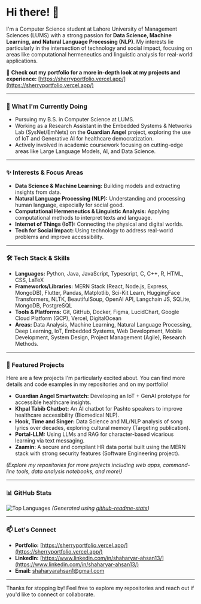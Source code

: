 # Hi there! 👋

I'm a Computer Science student at Lahore University of Management Sciences (LUMS) with a strong passion for **Data Science, Machine Learning, and Natural Language Processing (NLP)**. My interests lie particularly in the intersection of technology and social impact, focusing on areas like computational hermeneutics and linguistic analysis for real-world applications.

🔗 **Check out my portfolio for a more in-depth look at my projects and experience:** [https://sherryportfolio.vercel.app/](https://sherryportfolio.vercel.app/)

---

### 🔬 What I'm Currently Doing

*   Pursuing my B.S. in Computer Science at LUMS.
*   Working as a Research Assistant in the Embedded Systems & Networks Lab (SysNet/EmNets) on the **Guardian Angel** project, exploring the use of IoT and Generative AI for healthcare democratization.
*   Actively involved in academic coursework focusing on cutting-edge areas like Large Language Models, AI, and Data Science.

---

### ✨ Interests & Focus Areas

*   **Data Science & Machine Learning:** Building models and extracting insights from data.
*   **Natural Language Processing (NLP):** Understanding and processing human language, especially for social good.
*   **Computational Hermeneutics & Linguistic Analysis:** Applying computational methods to interpret texts and language.
*   **Internet of Things (IoT):** Connecting the physical and digital worlds.
*   **Tech for Social Impact:** Using technology to address real-world problems and improve accessibility.

---

### 🛠️ Tech Stack & Skills

*   **Languages:** Python, Java, JavaScript, Typescript, C, C++, R, HTML, CSS, LaTeX
*   **Frameworks/Libraries:** MERN Stack (React, Node.js, Express, MongoDB), Flutter, Pandas, Matplotlib, Sci-Kit Learn, HuggingFace Transformers, NLTK, BeautifulSoup, OpenAI API, Langchain JS, SQLite, MongoDB, PostgreSQL
*   **Tools & Platforms:** Git, GitHub, Docker, Figma, LucidChart, Google Cloud Platform (GCP), Vercel, DigitalOcean
*   **Areas:** Data Analysis, Machine Learning, Natural Language Processing, Deep Learning, IoT, Embedded Systems, Web Development, Mobile Development, System Design, Project Management (Agile), Research Methods.

---

### 📂 Featured Projects

Here are a few projects I'm particularly excited about. You can find more details and code examples in my repositories and on my portfolio!

*   **Guardian Angel Smartwatch:** Developing an IoT + GenAI prototype for accessible healthcare insights.
*   **Khpal Tabib Chatbot:** An AI chatbot for Pashto speakers to improve healthcare accessibility (Biomedical NLP).
*   **Hook, Time and Singer:** Data Science and ML/NLP analysis of song lyrics over decades, exploring cultural memory (Targeting publication).
*   **Portal-LLM:** Using LLMs and RAG for character-based vicarious learning via text messaging.
*   **Zaamin:** A secure and compliant HR data portal built using the MERN stack with strong security features (Software Engineering project).

*(Explore my repositories for more projects including web apps, command-line tools, data analysis notebooks, and more!)*

---

### 📊 GitHub Stats
<!--
![Your GitHub Stats](https://github-readme-stats.vercel.app/api?username=swiftiecoder&show_icons=true&theme=radical&count_private=true)
![Top Langs](https://github-readme-stats.vercel.app/api/top-langs/?username=swiftiecoder&layout=compact&theme=radical)
-->
![Top Languages](https://github-readme-stats.vercel.app/api/top-langs/?username=swiftiecoder&theme=dark&show_icons=true&hide_border=true&layout=compact)
*(Generated using [github-readme-stats](https://github.com/anuraghazra/github-readme-stats))*

---

### 📫 Let's Connect

*   **Portfolio:** [https://sherryportfolio.vercel.app/](https://sherryportfolio.vercel.app/)
*   **LinkedIn:** [https://www.linkedin.com/in/shaharyar-ahsan13/](https://www.linkedin.com/in/shaharyar-ahsan13/)
*   **Email:** [shaharyarahsan1@gmail.com](mailto:shaharyarahsan1@gmail.com)

---

Thanks for stopping by! Feel free to explore my repositories and reach out if you'd like to connect or collaborate.
